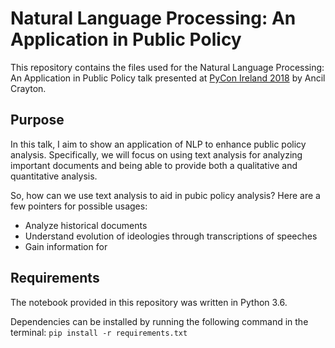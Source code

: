 # Natural Language Processing: An Application in Public Policy

This repository contains the files used for the Natural Language Processing: An Application in Public Policy talk presented at [PyCon Ireland 2018](https://pyconie18.python.ie) by Ancil Crayton.
## Purpose
In this talk, I aim to show an application of NLP to enhance public policy analysis. Specifically, we will focus on using text analysis for analyzing important documents and being able to provide both a qualitative and quantitative analysis.

So, how can we use text analysis to aid in pubic policy analysis? Here are a few pointers for possible usages:
- Analyze historical documents
- Understand evolution of ideologies through transcriptions of speeches
- Gain information for  

## Requirements
The notebook provided in this repository was written in Python 3.6.

Dependencies can be installed by running the following command in the terminal:
`pip install -r requirements.txt` 
